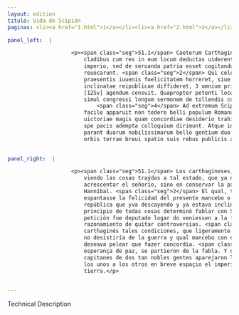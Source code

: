 ```yaml
---
layout: edition
titulo: Vida de Scipión
paginas: <li><a href="1.html">1</a></li><li><a href="2.html">2</a></li><li><a href="3.html">3</a></li><li><a href="4.html">4</a></li><li><a href="5.html">5</a></li><li><a href="6.html">6</a></li><li><a href="7.html">7</a></li><li><a href="8.html">8</a></li><li><a href="9.html">9</a></li><li><a href="10.html">10</a></li><li><a href="11.html">11</a></li><li><a href="12.html">12</a></li><li><a href="13.html">13</a></li><li><a href="14.html">14</a></li><li><a href="15.html">15</a></li><li><a href="16.html">16</a></li><li><a href="17.html">17</a></li><li><a href="18.html">18</a></li><li><a href="19.html">19</a></li><li><a href="20.html">20</a></li><li><a href="21.html">21</a></li><li><a href="22.html">22</a></li><li><a href="23.html">23</a></li><li><a href="24.html">24</a></li><li><a href="25.html">25</a></li><li><a href="26.html">26</a></li><li><a href="27.html">27</a></li><li><a href="28.html">28</a></li><li><a href="29.html">29</a></li><li><a href="30.html">30</a></li><li><a href="31.html">31</a></li><li><a href="32.html">32</a></li><li><a href="33.html">33</a></li><li><a href="34.html">34</a></li><li><a href="35.html">35</a></li><li><a href="36.html">36</a></li><li><a href="37.html">37</a></li><li><a href="38.html">38</a></li><li><a href="39.html">39</a></li><li><a href="40.html">40</a></li><li><a href="41.html">41</a></li><li><a href="42.html">42</a></li><li><a href="43.html">43</a></li><li><a href="44.html">44</a></li><li><a href="45.html">45</a></li><li><a href="46.html">46</a></li><li><a href="47.html">47</a></li><li><a href="48.html">48</a></li><li><a href="49.html">49</a></li><li><a href="50.html">50</a></li><li><a href="51.html">51</a></li><li><a href="52.html">52</a></li><li><a href="53.html">53</a></li><li><a href="54.html">54</a></li><li><a href="55.html">55</a></li><li><a href="56.html">56</a></li><li><a href="57.html">57</a></li><li><a href="58.html">58</a></li><li><a href="59.html">59</a></li><li><a href="60.html">60</a></li><li><a href="61.html">61</a></li><li><a href="62.html">62</a></li><li><a href="63.html">63</a></li><li><a href="64.html">64</a></li><li><a href="65.html">65</a></li><li><a href="66.html">66</a></li><li><a href="67.html">67</a></li><li><a href="68.html">68</a></li><li><a href="69.html">69</a></li><li><a href="70.html">70</a></li><li><a href="71.html">71</a></li><li><a href="72.html">72</a></li><li><a href="73.html">73</a></li><li><a href="74.html">74</a></li>

panel_left:  |

                    <p><span class="seg">51.1</span> Caeterum Carthaginenses, tot tamque multiplicibus acceptis
                        cladibus cum res in eum locum deductas uiderent, ut iam non de propagando
                        imperio, sed de seruanda patria esset cogitandum, Hannibalem ex Italia
                        reuocarunt. <span class="seg">2</span> Qui celeriter in Aphricam reuersus, siue quod
                        praesentis iuuenis foelicitatem horreret, siue quod labenti et pene
                        inclinatae reipublicae diffideret, 3 omnium primum cum P. Scipione de pace
                        [125v] agendum censuit. Quapropter petenti locus ad colloquium datus, in quo
                        simul congressi longum sermonem de tollendis controuersiis habuere.
                            <span class="seg">4</span> Ad extremum Scipio eas conditiones detulit Poeno, quibus
                        facile apparuit non tedere belli populum Romanum et ipsum iuuenem spe
                        uictoriae magis quam concordiae desiderio trahi. <span class="seg">5</span> Itaque omni
                        spe pacis adempta colloquium dirimunt. Atque in posterum diem certamen
                        parant duarum nobilissimarum bello gentium duo clarissimi duces imperium
                        orbis terrae breui spatio suis rebus publicis aut daturi aut erepturi.</p>
                

panel_right:  |

                    <p><span class="seg">51.1</span> Los carthagineses, avidas tan muchas y tan diversas pérdidas,
                        viendo las cosas traýdas a tal estado, que ya no deviessen de pensar en
                        acrescentar el señorío, sino en conservar la patria, revocaron de Ytalia a
                        Hanníbal. <span class="seg">2</span> El qual, tornado prestamente en África, o que ya le
                        espantasse la felicidad del presente mancebo o que desconfiasse de la
                        república que yva descayendo y ya estava inclinada a baxeza, <span class="seg">3</span> en
                        principio de todas cosas determinó fablar con Scipión de la paz y a su
                        petición fue deputado logar do veniessen a la fabla y allí tovieron luego
                        razonamiento de quitar controversias. <span class="seg">4</span> Al fin, Scipión movió al
                        carthaginés tales condiciones, que ligeramente pareció qu'el pueblo romano
                        no desistiría de la guerra y qual mancebo con esperança de victoria más
                        deseava pelear que fazer concordia. <span class="seg">5</span> De guisa, que, quitada toda
                        esperança de paz, se partieron de la fabla. Y otro día seguiente ambos
                        capitanes de dos tan nobles gentes aparejaron la batalla para dar o quitar
                        los unos a los otros en breve espaçio el imperio del circuyto de la
                        tierra.</p>
                

---
```


Technical Description 